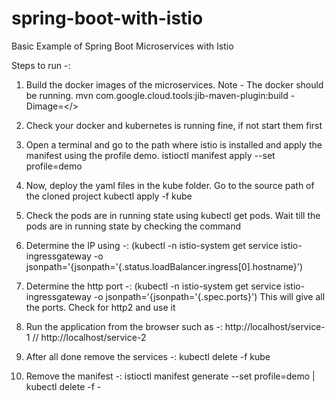 # spring-boot-with-istio
Basic Example of Spring Boot Microservices with Istio

Steps to run -:
 1. Build the docker images of the microservices. Note - The docker should be running.
   mvn com.google.cloud.tools:jib-maven-plugin:build -Dimage=<<docker-id>/<image-name>>

 2. Check your docker and kubernetes is running fine, if not start them first

 3. Open a terminal and go to the path where istio is installed and apply the manifest using the profile demo.
   istioctl manifest apply --set profile=demo

 4. Now, deploy the yaml files in the kube folder. Go to the source path of the cloned project
    kubectl apply -f kube
  
 5. Check the pods are in running state using kubectl get pods. Wait till the pods are in running state by checking the command

 6. Determine the IP using -:
  (kubectl -n istio-system get service istio-ingressgateway -o jsonpath='{jsonpath='{.status.loadBalancer.ingress[0].hostname}')

 7. Determine the http port -:
  (kubectl -n istio-system get service istio-ingressgateway -o jsonpath='{jsonpath='{.spec.ports}')
     This will give all the ports. Check for http2 and use it

 8. Run the application from the browser such as -: http://localhost/service-1 // http://localhost/service-2

 9. After all done remove the services -:
   kubectl delete -f kube

10. Remove the manifest -:
    istioctl manifest generate --set profile=demo | kubectl delete -f -
